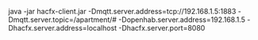 java -jar hacfx-client.jar 
-Dmqtt.server.address=tcp://192.168.1.5:1883 
-Dmqtt.server.topic=/apartment/# 
-Dopenhab.server.address=192.168.1.5 
-Dhacfx.server.address=localhost
-Dhacfx.server.port=8080
